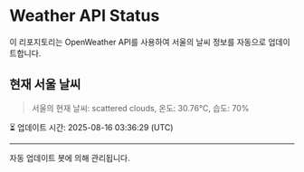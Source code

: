 
# Weather API Status

이 리포지토리는 OpenWeather API를 사용하여 서울의 날씨 정보를 자동으로 업데이트합니다.

## 현재 서울 날씨
> 서울의 현재 날씨: scattered clouds, 온도: 30.76°C, 습도: 70%

⏳ 업데이트 시간: 2025-08-16 03:36:29 (UTC)

---
자동 업데이트 봇에 의해 관리됩니다.
